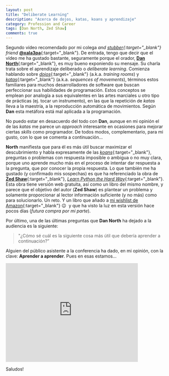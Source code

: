 ```yaml
---
layout: post
title: "Deliberate Learning"
description: "Acerca de dojos, katas, koans y aprendizaje"
category: Profession and Career
tags: [Dan North, Zed Shaw]
comments: true
---
```


Segundo vídeo recomendado por mi colega *and [stubber](https://www.stubhub.com/about-us/){:target="_blank"} friend* [**@xala3pa**](https://twitter.com/xala3pa){:target="_blank"}. De entrada, tengo que decir que el vídeo me ha gustado bastante, seguramente porque el orador, [**Dan North**](https://dannorth.net/about/){:target="_blank"}, es muy bueno exponiendo su mensaje. Su charla trata sobre el aprendizaje deliberado o *deliberate learning*. Comienza hablando sobre [*dojos*](https://es.wikipedia.org/wiki/D%C5%8Dj%C5%8D){:target="_blank"} (a.k.a. *training rooms*) y [*katas*](https://es.wikipedia.org/wiki/Kata){:target="_blank"} (a.k.a. *sequences of movements*), términos estos familiares para muchos desarrolladores de software que buscan perfeccionar sus habilidades de programación. Estos conceptos se emplean por analogía a sus equivalentes en las artes marciales u otro tipo de prácticas (ej. tocar un instrumento), en las que la repetición de *katas* lleva a la maestría, a la reproducción automática de movimientos. Según **Dan** esta metáfora está mal aplicada a la programación.

No puedo estar en desacuerdo del todo con **Dan**, aunque en mi opinión el de las *katas* me parece un *approach* interesante en ocasiones para mejorar ciertas *skills* como programador. De todos modos, complementario, para mi gusto, con lo que se comenta a continuación...

**North** manifiesta que para él es más útil buscar maximizar el descubrimiento y habla expresamente de las [*koans*](https://es.wikipedia.org/wiki/K%C5%8Dan){:target="_blank"}, preguntas o problemas con respuesta imposible o ambigua o no muy clara, porque uno aprende mucho más en el proceso de intentar dar respuesta a la pregunta, que por conocer la propia respuesta. Lo que también me ha gustado (y confirmado mis sospechas) es que ha referenciado la obra de [**Zed Shaw**](https://zedshaw.com/about/){:target="_blank"}, [*Learn Python the Hard Way*](https://learnpythonthehardway.org/){:target="_blank"}. Esta obra tiene versión web gratuita, así como un libro del mismo nombre, y parece que el objetivo del autor (**Zed Shaw**) es plantear un problema y solamente proporcionar al lector información suficiente (y no más) como para solucionarlo. Un reto. Y un libro que añado a [mi wishlist de Amazon](http://www.amazon.es/registry/wishlist/2LHNCDY7WK8TK/ref=cm_sw_r_tw_ws_x_6kRzzbNJCSKRH){:target="_blank"} 😉&nbsp;&nbsp;y que ha visto la luz en esta versión hace pocos días (*futura compra por mi parte*).

Por último, una de las últimas preguntas que **Dan North** ha dejado a la audiencia es la siguiente:

<blockquote>
"¿Cómo sé cuál es la siguiente cosa más útil que debería aprender a continuación?”
</blockquote>

Alguien del público asistente a la conferencia ha dado, en mi opinión, con la clave: **Aprender a aprender**. Pues en esas estamos...

<iframe width="420" height="315" src="https://www.youtube.com/embed/SPj-23z-hQA" frameborder="0" allowfullscreen>&nbsp;</iframe>
<p></p>

Saludos!
